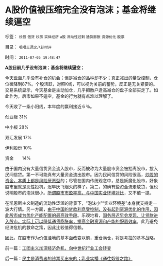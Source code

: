 # A股价值被压缩完全没有泡沫；基金将继续逼空

标签： `炒股` `信贷` `炒房` `实体经济` `a股` `流动性过剩` `通货膨胀` `资源优化` `股票` 

目录： `唱唱反调之八卦时评`

时间： `2011-07-05 19:48:47`

**A股目前几乎没有泡沫**；**基金将继续逼空**；

今天盘面几乎没有补仓的机会；但是减仓的品种却不少；真正减出的量受控制，仓位微降到87%。个股活跃，对照K线，可以视为关前的蓄势，反正是无关紧要的。交易系统显示，今天基金是主动加仓，几乎把散户逢高减仓的盘子全部买走了。如此作为，后市如果不逼空，基金的行为就有点难以理解了。

今天收了一条小阳线，本年度的赢利接近６％。

创业板 31%

中小板 28%

双汇发展 17%

伊利股份 10%

资金　　14%

由于国内没有大量信贷资金流入股市，反而被称为大量股市资金被抽离股市，投入民间信贷。第一不可能真有大量资金流出股市。因为民间信贷的风险很高，[炒股的资金，本质上都是风险厌恶型](../../../2009/11/6/炒股维持着中国社会的稳定.md)的；尽管在国内传统观念中，总是妖魔化股市，好象股市里就是恶性投机，迟早灰飞烟灭的样子。第二，的确有些资金流走放贷，但也说明股市的泡沫很小。[所谓股市市盈率高，与中国实业环境对比](../../../2011/7/1/A股合理的市盈率应是无限高.md)，又不值一提。

在凯恩斯主义制造的流动性泛滥的背景下，“泡沫小”“实业环境差”本身就支持走一波大行情。另一方面，[由于中国的贷款利息受控制，没有起到资源优化的作用，因此股市成为优化产能配置的最高效手段](../../../2011/6/22/市场经济没有通货膨胀和经济危机.md)。乐观地看，[国务层迟早会发现，让贷款进入股市，实际上可以降低通货膨胀率，提高金融资源和产能的配置效率](../../../2011/6/19/炒股抑制通胀，圈钱导致滞胀.md)。此乃避免经济危机的救命之策，因此比较值得信赖。

因此，在股市作为价值洼地的基本面改变以前，重仓满仓，将是考拉的基本战略。



前一篇：[工团主义加深经济危机，向中世纪行业工会转变](../../../2011/7/4/工团主义加深经济危机，向中世纪行业工会转变.md)

后一篇：[民主是消费者的钞票买出来的；乳业实播《通往奴役之路》](../../../2011/7/5/民主是消费者的钞票买出来的；乳业实播《通往奴役之路》.md)